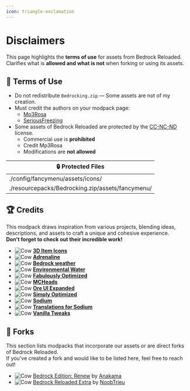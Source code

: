 ```yaml
---
icon: triangle-exclamation
---
```


# Disclaimers

This page highlights the **terms of use** for assets from Bedrock Reloaded.\
Clarifies what is **allowed and what is not** when forking or using its assets.

## 📝 Terms of Use

* Do not redistribute `Bedrocking.zip` — Some assets are not of my creation.
* Must credit the authors on your modpack page:
  * [Mp3Rosa](https://www.instagram.com/_mp3rosa_)
  * [SeriousFreezing](https://modrinth.com/user/SeriousFreezing)
* Some assets of Bedrock Reloaded are protected by the [CC-NC-ND](https://www.tldrlegal.com/license/creative-commons-attribution-noncommercial-noderivs-cc-nc-nd) license.
  * Commercial use is **prohibited**
  * Credit Mp3Rosa
  * Modifications are **not allowed**

| 🔒 Protected Files                               |
| ------------------------------------------------ |
| ./config/fancymenu/assets/icons/                 |
| ./resourcepacks/Bedrocking.zip/assets/fancymenu/ |

## 🏆 Credits

This modpack draws inspiration from various projects, blending ideas, descriptions, and assets to craft a unique and cohesive experience.\
**Don't forget to check out their incredible work!**

* <img src="https://cdn.modrinth.com/data/gP7cr23D/d527f4a2087d5f8f6a295f210d934e1d0198b1e2.png" alt="Cow" data-size="line"> [**3D Item Icons**](https://modrinth.com/resourcepack/3d-items-mintynoura)
* <img src="https://cdn.modrinth.com/data/BYN9yKrV/61168475f1a9ef2823aa0d248533ba42134ca62e_96.webp" alt="Cow" data-size="line"> [**Adrenaline**](https://modrinth.com/modpack/adrenaline)
* <img src="https://cdn.modrinth.com/data/rHmRLTXm/fb4315ab8e919ec56671c6d41311ed2462cdcf24_96.webp" alt="Cow" data-size="line"> [**Bedrock weather**](https://modrinth.com/resourcepack/bedrock-weather)
* <img src="https://cdn.modrinth.com/data/5QsxmK1S/d64a9433eefbdc2a62d5c041dbaea15a2a474bf4_96.webp" alt="Cow" data-size="line"> [**Environmental Water**](https://modrinth.com/resourcepack/environmental-water)
* <img src="https://cdn.modrinth.com/data/1KVo5zza/9f1ded4949c2a9db5ca382d3bcc912c7245486b4_96.webp" alt="Cow" data-size="line"> [**Fabulously Optimized**](https://modrinth.com/modpack/fabulously-optimized)
* <img src="https://mc-heads.net/avatar/c5ef334745934f398bb12eaa40dd986e/50" alt="Cow" data-size="line"> [**MCHeads**](https://mc-heads.net/)
* <img src="https://cdn.modrinth.com/data/xvBRGlBo/52aeec503d6a5a8c9592fee0f8ad699221292d10.png" alt="Cow" data-size="line"> [**Ore UI Expanded**](https://modrinth.com/resourcepack/ore-ui-expanded)
* <img src="https://cdn.modrinth.com/data/BYfVnHa7/7f8dc20fc0edd29fd95819a6f40938be0b9cadfa_96.webp" alt="Cow" data-size="line"> [**Simply Optimized**](https://modrinth.com/modpack/sop)
* <img src="https://cdn.modrinth.com/data/AANobbMI/295862f4724dc3f78df3447ad6072b2dcd3ef0c9_96.webp" alt="Cow" data-size="line"> [**Sodium**](https://modrinth.com/mod/sodium)
* <img src="https://cdn.modrinth.com/data/yfDziwn1/907581019df45903df237952ce8d10ac37134cb5_96.webp" alt="Cow" data-size="line"> [**Translations for Sodium**](https://modrinth.com/resourcepack/translations-for-sodium)
* <img src="https://c10.patreonusercontent.com/4/patreon-media/p/campaign/5070647/84085c9886504173ab7c2339aa43b15c/eyJoIjozNjAsInciOjM2MH0%3D/2.png?token-time=1745539200&#x26;token-hash=fXl4w5hG7u8r0YnGxa9Kicl_UCsbQyoQAGKooHyAhEk%3D" alt="Cow" data-size="line"> [**Vanilla Tweaks**](https://vanillatweaks.net/about/)

## 🌿 Forks

This section lists modpacks that incorporate our assets or are direct forks of Bedrock Reloaded.\
If you've created a fork and would like to be listed here, feel free to reach out!

* <img src="https://cdn.modrinth.com/data/1rywjt8g/fee029799e55f502fd87df30916cfe021d729470_96.webp" alt="Cow" data-size="line"> [Bedrock Edition: Renew](https://modrinth.com/modpack/bedrock-edition-modpack) by [Anakama](https://modrinth.com/user/Anakama)
* <img src="https://cdn.modrinth.com/data/4cgYsINp/a81aaecb09a71cc6414527a917a2becb1747ff39_96.webp" alt="Cow" data-size="line"> [Bedrock Reloaded Extra](https://modrinth.com/modpack/bedrock-reloaded-extra) by [NoobTrieu](https://modrinth.com/user/NoobTrieu)
